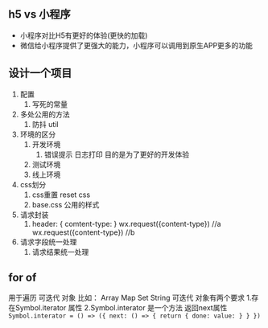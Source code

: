 ## h5  vs 小程序
- 小程序对比H5有更好的体验(更快的加载)
- 微信给小程序提供了更强大的能力，小程序可以调用到原生APP更多的功能

## 设计一个项目
1. 配置
    1. 写死的常量
2. 多处公用的方法
    1. 防抖 util
3. 环境的区分
    1. 开发环境
        1. 错误提示 日志打印 目的是为了更好的开发体验
    2. 测试环境
    3. 线上环境
4. css划分
    1. css重置 reset css
    2. base.css 公用的样式
5. 请求封装
    1.  header: 
    {
      comtent-type:
    }
    wx.request({content-type}) //a
    wx.request({content-type}) //b
6. 请求字段统一处理
    1. 请求结果统一处理

## for of 
  用于遍历 可迭代 对象
  比如： Array Map Set String
    可迭代 对象有两个要求
    1.存在Symbol.iterator 属性
    2.Symbol.interator 是一个方法 返回next属性
    ```
    Symbol.interator = () => ({
      next: () => {
        return {
          done:
          value:
        }
      }
    })
    ```
